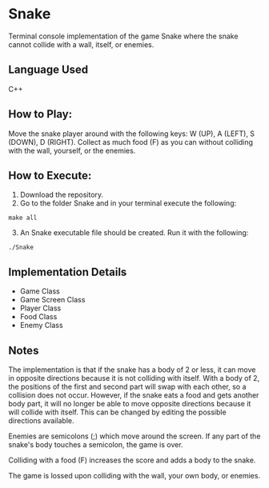 # Snake
Terminal console implementation of the game Snake where the snake cannot collide with a wall, itself, or enemies.

## Language Used
C++

## How to Play:
Move the snake player around with the following keys: W (UP), A (LEFT), S (DOWN), D (RIGHT). Collect as much food (F) as you can without colliding with the wall, yourself, or the enemies.

## How to Execute:
1. Download the repository.
2. Go to the folder Snake and in your terminal execute the following:
```
make all
```
3. An Snake executable file should be created. Run it with the following:
```
./Snake
```

## Implementation Details
- Game Class
- Game Screen Class
- Player Class
- Food Class
- Enemy Class

## Notes
The implementation is that if the snake has a body of 2 or less, it can move in opposite directions because it is not colliding with itself. With a body of 2, the positions of the first and second part will swap with each other, so a collision does not occur. However, if the snake eats a food and gets another body part, it will no longer be able to move opposite directions because it will collide with itself. This can be changed by editing the possible directions available.<br>

Enemies are semicolons (;) which move around the screen. If any part of the snake's body touches a semicolon, the game is over. <br>

Colliding with a food (F) increases the score and adds a body to the snake. <br>

The game is lossed upon colliding with the wall, your own body, or enemies. <br>
